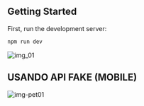 
## Getting Started

First, run the development server:

```bash
npm run dev

```


![img_01](https://github.com/Valderezpe/projeto_lPet/assets/48490726/ca968e4a-4051-4aeb-9f8e-b37a03922b40)

## USANDO API FAKE (MOBILE)

![img-pet01](https://github.com/Valderezpe/projeto_lPet/assets/48490726/942fa78c-7303-4cfe-9e8f-7ca357f69f64)
